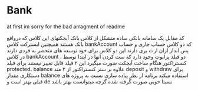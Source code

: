# Bank
at first im sorry for the bad arragment of readme

کد مقابل یک سامانه بانکی ساده متشکل از کلاس بانک 
آبجکتهای این کلاس که درواقع بانک هستند 
همیچنین ابسترکت کلاس
 bankAccount 
که دو کلاس حساب
 جاری و حساب پس انداز ازان ارث بری دارند 
این دو کلاس برای خود توسعه های منحصر به فردی دارند 
در کلاس 
bankAccount
 ، دو فیلد پرایوت وجود دارد که ست کردن انها در ابتدا توسط کنستراکتور هنگام ساخت آبجکت صورت میگیرد 
این ۲ فیلد قابل تغییر نیستند
برای فیلد protected،  balance علاوه بر ستر کنستراکتور از ۲ متد deposit و withdraw برای دستکاری مقدار balance استفاده میکند
برنامه‌ از نظر پیاده سازی نسبت به پروژه های قبلی بهتر است و de نسبتا خوبی صورت گرفته شده گرچه میتوانست بهتر باشد

